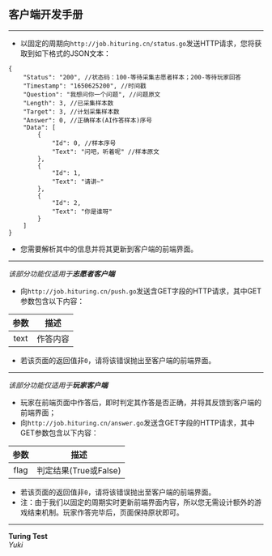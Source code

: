 ## 客户端开发手册
---
* 以固定的周期向`http://job.hituring.cn/status.go`发送HTTP请求，您将获取到如下格式的JSON文本：
```
{
    "Status": "200", //状态码：100-等待采集志愿者样本；200-等待玩家回答
    "Timestamp": "1650625200", //时间戳
    "Question": "我想问你一个问题", //问题原文
    "Length": 3, //已采集样本数
    "Target": 3, //计划采集样本数
    "Answer": 0, //正确样本(AI作答样本)序号
    "Data": [
        {
            "Id": 0, //样本序号
            "Text": "问吧，听着呢" //样本原文
        },
        {
            "Id": 1,
            "Text": "请讲~"
        },
        {
            "Id": 2,
            "Text": "你是谁呀"
        }
    ]
}
```
* 您需要解析其中的信息并将其更新到客户端的前端界面。
---
*该部分功能仅适用于**志愿者客户端***
* 向`http://job.hituring.cn/push.go`发送含GET字段的HTTP请求，其中GET参数包含以下内容：

|参数|描述|
|:---:|:---:|
|text|作答内容|

* 若该页面的返回值非`0`，请将该错误抛出至客户端的前端界面。
---
*该部分功能仅适用于**玩家客户端***
* 玩家在前端页面中作答后，即时判定其作答是否正确，并将其反馈到客户端的前端界面；
* 向`http://job.hituring.cn/answer.go`发送含GET字段的HTTP请求，其中GET参数包含以下内容：

|参数|描述|
|:---:|:---:|
|flag|判定结果(True或False)|

* 若该页面的返回值非`0`，请将该错误抛出至客户端的前端界面。
* 注：由于我们以固定的周期实时更新前端界面内容，所以您无需设计额外的游戏结束机制。玩家作答完毕后，页面保持原状即可。
---
**Turing Test**  
*Yuki*
